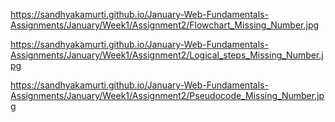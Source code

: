 https://sandhyakamurti.github.io/January-Web-Fundamentals-Assignments/January/Week1/Assignment2/Flowchart_Missing_Number.jpg

https://sandhyakamurti.github.io/January-Web-Fundamentals-Assignments/January/Week1/Assignment2/Logical_steps_Missing_Number.jpg

https://sandhyakamurti.github.io/January-Web-Fundamentals-Assignments/January/Week1/Assignment2/Pseudocode_Missing_Number.jpg
